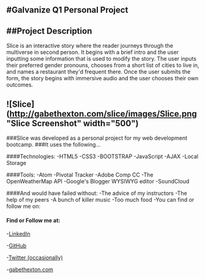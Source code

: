 #Galvanize Q1 Personal Project
-----
##Project Description
-----
Slice is an interactive story where the reader journeys through the multiverse in second person.
It begins with a brief intro and the user inputting some information that is used to modify the story.
The user inputs their preferred gender pronouns, chooses from a short list of cities to live in, and names a restaurant they'd frequent there.
Once the user submits the form, the story begins with immersive audio and the user chooses their own outcomes.


![Slice](http://gabethexton.com/slice/images/Slice.png "Slice Screenshot" width="500")
-----
###Slice was developed as a personal project for my web development bootcamp.
###It uses the following...

####Technologies:
-HTML5
-CSS3
-BOOTSTRAP
-JavaScript
-AJAX
-Local Storage

####Tools:
-Atom
-Pivotal Tracker
-Adobe Comp CC
-The OpenWeatherMap API
-Google's Blogger WYSIWYG editor
-SoundCloud

####And would have failed without:
-The advice of my instructors
-The help of my peers
-A bunch of killer music
-Too much food
-You can find or follow me on:

#### Find or Follow me at:
-[LinkedIn](https://linkedin.com/gabethexton)

-[GitHub](https://github.com/gabethexton)

-[Twitter (occasionally)](https://twitter.com/gabethexton)

-[gabethexton.com](http://gabethexton.com)
